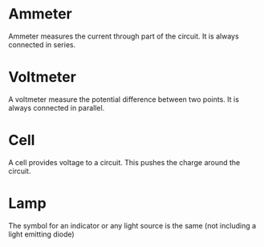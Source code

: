 # Ammeter

Ammeter measures the current through part of the circuit. It is always connected in series.

# Voltmeter

A voltmeter measure the potential difference between two points. It is always connected in parallel.

# Cell

A cell provides voltage to a circuit. This pushes the charge around the circuit.

# Lamp

The symbol for an indicator or any light source is the same (not including a light emitting diode)